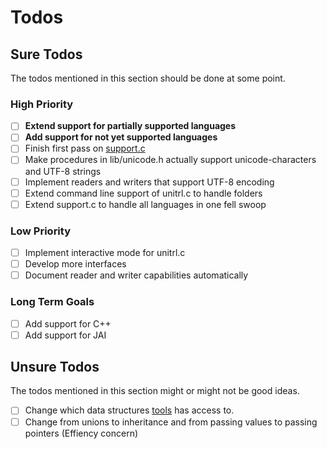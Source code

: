 # Todos

## Sure Todos

The todos mentioned in this section should be done at some point.

### High Priority

- [ ] **Extend support for partially supported languages**
- [ ] **Add support for not yet supported languages**
- [ ] Finish first pass on [support.c](src/support.c)
- [ ] Make procedures in lib/unicode.h actually support unicode-characters and UTF-8 strings
- [ ] Implement readers and writers that support UTF-8 encoding
- [ ] Extend command line support of unitrl.c to handle folders
- [ ] Extend support.c to handle all languages in one fell swoop

### Low Priority

- [ ] Implement interactive mode for unitrl.c
- [ ] Develop more interfaces
- [ ] Document reader and writer capabilities automatically

### Long Term Goals

- [ ] Add support for C++
- [ ] Add support for JAI

## Unsure Todos

The todos mentioned in this section might or might not be good ideas.

- [ ] Change which data structures [tools](c/languages/LANGUAGES.md#tools) has access to.
- [ ] Change from unions to inheritance and from passing values to passing pointers (Effiency concern)